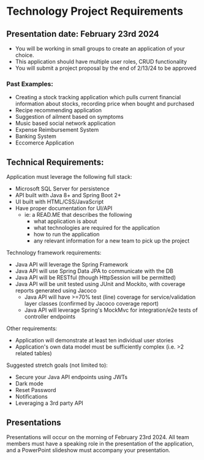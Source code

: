 # Technology Project Requirements 
## Presentation date: February 23rd 2024
-	You will be working in small groups to create an application of your choice.
-	This application should have multiple user roles, CRUD functionality
-   You will submit a project proposal by the end of 2/13/24 to be approved

### Past Examples: 
-	Creating a stock tracking application which pulls current financial information about stocks, recording price when bought and purchased
-	Recipe recommending application
-	Suggestion of ailment based on symptoms
-	Music based social network application 
-   Expense Reimbursement System
-   Banking System
-   Eccomerce Application

## Technical Requirements:
Application must leverage the following full stack:
- Microsoft SQL Server for persistence 
- API built with Java 8+ and Spring Boot 2+
- UI built with HTML/CSS/JavaScript
- Have proper documentation for UI/API
    - ie: a READ.ME that describes the following
        - what application is about
        - what technologies are required for the application
        - how to run the application
        - any relevant information for a new team to pick up the project

Technology framework requirements: 
- Java API will leverage the Spring Framework 
- Java API will use Spring Data JPA to communicate with the DB
- Java API will be RESTful (though HttpSession will be permitted)
- Java API will be unit tested using JUnit and Mockito, with coverage reports generated using Jacoco 
    - Java API will have >=70% test (line) coverage for service/validation layer classes (confirmed by Jacoco coverage report)
    - Java API will leverage Spring's MockMvc for integration/e2e tests of controller endpoints

Other requirements: 
- Application will demonstrate at least ten individual user stories 
- Application's own data model must be sufficiently complex (i.e. >2 related tables) 

Suggested stretch goals (not limited to):
- Secure your Java API endpoints using JWTs
- Dark mode
- Reset Password
- Notifications
- Leveraging a 3rd party API

## Presentations

Presentations will occur on the morning of February 23rd 2024. All team members must have a speaking role in the presentation of the application, and a PowerPoint slideshow must accompany your presentation.